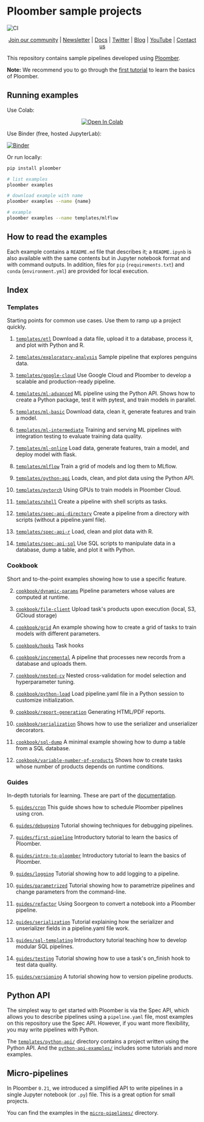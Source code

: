 # Ploomber sample projects

![CI](https://github.com/ploomber/projects/workflows/ci/badge.svg)

<p align="center">
  <a href="https://ploomber.io/community">Join our community</a>
  |
  <a href="https://share.hsforms.com/1E7Qa_OpcRPi_MV-segFsaAe6c2g">Newsletter</a>
  |
  <a href="https://docs.ploomber.io/">Docs</a>
  |
  <a href="https://twitter.com/intent/user?screen_name=ploomber">Twitter</a>
  |
  <a href="https://ploomber.io/">Blog</a>
  |
  <a href="https://www.youtube.com/channel/UCaIS5BMlmeNQE4-Gn0xTDXQ">YouTube</a>
  |
  <a href="mailto:contact@ploomber.io">Contact us</a>
</p>

This repository contains sample pipelines developed using [Ploomber](https://github.com/ploomber/ploomber).

**Note:** We recommend you to go through the [first tutorial](https://docs.ploomber.io/en/latest/get-started/first-pipeline.html) to learn the basics of Ploomber.

## Running examples


Use Colab:

<p align="center">
    <a href="https://colab.research.google.com/github/ploomber/projects/blob/master/guides/first-pipeline/colab.ipynb"><img src="https://colab.research.google.com/assets/colab-badge.svg" alt="Open In Colab"/></a>
</p>

Use Binder (free, hosted JupyterLab):

[![Binder](https://raw.githubusercontent.com/ploomber/projects/master/_static/open-in-jupyterlab.svg)](https://binder.ploomber.io/v2/gh/ploomber/binder-env/main?urlpath=git-pull%3Frepo%3Dhttps%253A%252F%252Fgithub.com%252Fploomber%252Fprojects%26urlpath%3Dlab%252Ftree%252Fprojects%252FREADME.ipynb%26branch%3Dmaster)

Or run locally:

~~~sh
pip install ploomber

# list examples
ploomber examples

# download example with name
ploomber examples --name {name}

# example
ploomber examples --name templates/mlflow
~~~

## How to read the examples

Each example contains a `README.md` file that describes it; a `README.ipynb` is also available with the same contents but in Jupyter notebook format and with command outputs. In addition, files for `pip` (`requirements.txt`) and  `conda` (`environment.yml`) are provided for local execution.

## Index

### Templates

Starting points for common use cases. Use them to ramp up a project quickly.


1. [`templates/etl`](templates/etl/README.ipynb) Download a data file, upload it to a database, process it, and plot with Python and R.

2. [`templates/exploratory-analysis`](templates/exploratory-analysis/README.ipynb) Sample pipeline that explores penguins data.

3. [`templates/google-cloud`](templates/google-cloud/README.ipynb) Use Google Cloud and Ploomber to develop a scalable and production-ready pipeline.

4. [`templates/ml-advanced`](templates/ml-advanced/README.ipynb) ML pipeline using the Python API. Shows how to create a Python package, test it with pytest, and train models in parallel.

5. [`templates/ml-basic`](templates/ml-basic/README.ipynb) Download data, clean it, generate features and train a model.

6. [`templates/ml-intermediate`](templates/ml-intermediate/README.ipynb) Training and serving ML pipelines with integration testing to evaluate training data quality.

7. [`templates/ml-online`](templates/ml-online/README.ipynb) Load data, generate features, train a model, and deploy model with flask.

8. [`templates/mlflow`](templates/mlflow/README.ipynb) Train a grid of models and log them to MLflow.

9. [`templates/python-api`](templates/python-api/README.ipynb) Loads, clean, and plot data using the Python API.

10. [`templates/pytorch`](templates/pytorch/README.ipynb) Using GPUs to train models in Ploomber Cloud.

11. [`templates/shell`](templates/shell/README.ipynb) Create a pipeline with shell scripts as tasks.

12. [`templates/spec-api-directory`](templates/spec-api-directory/README.ipynb) Create a pipeline from a directory with scripts (without a pipeline.yaml file).

13. [`templates/spec-api-r`](templates/spec-api-r/README.ipynb) Load, clean and plot data with R.

14. [`templates/spec-api-sql`](templates/spec-api-sql/README.ipynb) Use SQL scripts to manipulate data in a database, dump a table, and plot it with Python.


### Cookbook

Short and to-the-point examples showing how to use a specific feature.


2. [`cookbook/dynamic-params`](cookbook/dynamic-params/README.ipynb) Pipeline parameters whose values are computed at runtime.

3. [`cookbook/file-client`](cookbook/file-client/README.ipynb) Upload task's products upon execution (local, S3, GCloud storage)

4. [`cookbook/grid`](cookbook/grid/README.ipynb) An example showing how to create a grid of tasks to train models with different parameters.

5. [`cookbook/hooks`](cookbook/hooks/README.ipynb) Task hooks

6. [`cookbook/incremental`](cookbook/incremental/README.ipynb) A pipeline that processes new records from a database and uploads them.

7. [`cookbook/nested-cv`](cookbook/nested-cv/README.ipynb) Nested cross-validation for model selection and hyperparameter tuning.

8. [`cookbook/python-load`](cookbook/python-load/README.ipynb) Load pipeline.yaml file in a Python session to customize initialization.

9. [`cookbook/report-generation`](cookbook/report-generation/README.ipynb) Generating HTML/PDF reports.

10. [`cookbook/serialization`](cookbook/serialization/README.ipynb) Shows how to use the serializer and unserializer decorators.

11. [`cookbook/sql-dump`](cookbook/sql-dump/README.ipynb) A minimal example showing how to dump a table from a SQL database.

13. [`cookbook/variable-number-of-products`](cookbook/variable-number-of-products/README.ipynb) Shows how to create tasks whose number of products depends on runtime conditions.


### Guides

In-depth tutorials for learning.  These are part of the [documentation](https://docs.ploomber.io/en/latest/user-guide/index.html).


5. [`guides/cron`](guides/cron/README.ipynb) This guide shows how to schedule Ploomber pipelines using cron.

6. [`guides/debugging`](guides/debugging/README.ipynb) Tutorial showing techniques for debugging pipelines.

7. [`guides/first-pipeline`](guides/first-pipeline/README.ipynb) Introductory tutorial to learn the basics of Ploomber.

8. [`guides/intro-to-ploomber`](guides/intro-to-ploomber/README.ipynb) Introductory tutorial to learn the basics of Ploomber.

9. [`guides/logging`](guides/logging/README.ipynb) Tutorial showing how to add logging to a pipeline.

10. [`guides/parametrized`](guides/parametrized/README.ipynb) Tutorial showing how to parametrize pipelines and change parameters from the command-line.

11. [`guides/refactor`](guides/refactor/README.ipynb) Using Soorgeon to convert a notebook into a Ploomber pipeline.

12. [`guides/serialization`](guides/serialization/README.ipynb) Tutorial explaining how the serializer and unserializer fields in a pipeline.yaml file work.

13. [`guides/sql-templating`](guides/sql-templating/README.ipynb) Introductory tutorial teaching how to develop modular SQL pipelines.

14. [`guides/testing`](guides/testing/README.ipynb) Tutorial showing how to use a task's on_finish hook to test data quality.

15. [`guides/versioning`](guides/versioning/README.ipynb) A tutorial showing how to version pipeline products.



## Python API

The simplest way to get started with Ploomber is via the Spec API, which allows you to describe pipelines using a `pipeline.yaml` file, most examples on this repository use the Spec API. However, if you want more flexibility, you may write pipelines with Python.

The [`templates/python-api/`](templates/python-api) directory contains a project written using the Python API. And the [`python-api-examples/`](python-api-examples) includes some tutorials and more examples.


## Micro-pipelines

In Ploomber `0.21`, we introduced a simplified API to write pipelines in a single Jupyter notebook (or `.py`) file. This is a great option for small projects.

You can find the examples in the [`micro-pipelines/`](micro-pipelines) directory.